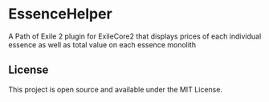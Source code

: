 # EssenceHelper

A Path of Exile 2 plugin for ExileCore2 that displays prices of each individual essence as well as total value on each essence monolith

## License

This project is open source and available under the MIT License.
